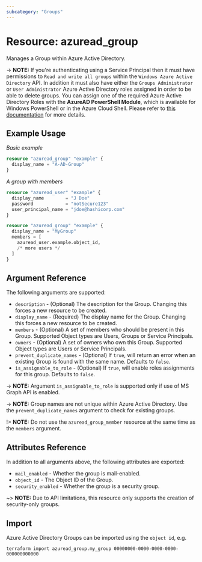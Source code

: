 ```yaml
---
subcategory: "Groups"
---
```


# Resource: azuread_group

Manages a Group within Azure Active Directory.

-> **NOTE:** If you're authenticating using a Service Principal then it must have permissions to `Read and write all groups` within the `Windows Azure Active Directory` API. In addition it must also have either the `Groups Administrator` or `User Administrator` Azure Active Directory roles assigned in order to be able to delete groups. You can assign one of the required Azure Active Directory Roles with the **AzureAD PowerShell Module**, which is available for Windows PowerShell or in the Azure Cloud Shell. Please refer to [this documentation](https://docs.microsoft.com/en-us/powershell/module/azuread/add-azureaddirectoryrolemember) for more details.

## Example Usage

*Basic example*

```terraform
resource "azuread_group" "example" {
  display_name = "A-AD-Group"
}
```

*A group with members*

```terraform
resource "azuread_user" "example" {
  display_name        = "J Doe"
  password            = "notSecure123"
  user_principal_name = "jdoe@hashicorp.com"
}

resource "azuread_group" "example" {
  display_name = "MyGroup"
  members = [
    azuread_user.example.object_id,
    /* more users */
  ]
}
```

## Argument Reference

The following arguments are supported:

* `description` - (Optional) The description for the Group.  Changing this forces a new resource to be created.
* `display_name` - (Required) The display name for the Group. Changing this forces a new resource to be created.
* `members` - (Optional) A set of members who should be present in this Group. Supported Object types are Users, Groups or Service Principals.
* `owners` - (Optional) A set of owners who own this Group. Supported Object types are Users or Service Principals.
* `prevent_duplicate_names` - (Optional) If `true`, will return an error when an existing Group is found with the same name. Defaults to `false`.
* `is_assignable_to_role` - (Optional) If `true`, will enable roles assignments for this group. Defaults to `false`.

-> **NOTE:** Argument `is_assignable_to_role` is supported only if use of MS Graph API is enabled.

-> **NOTE:** Group names are not unique within Azure Active Directory. Use the `prevent_duplicate_names` argument to check for existing groups.

!> **NOTE:** Do not use the `azuread_group_member` resource at the same time as the `members` argument.

## Attributes Reference

In addition to all arguments above, the following attributes are exported:

* `mail_enabled` - Whether the group is mail-enabled.
* `object_id` - The Object ID of the Group.
* `security_enabled` - Whether the group is a security group.

~> **NOTE:** Due to API limitations, this resource only supports the creation of security-only groups.

## Import

Azure Active Directory Groups can be imported using the `object id`, e.g.

```shell
terraform import azuread_group.my_group 00000000-0000-0000-0000-000000000000
```
